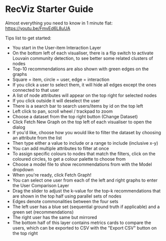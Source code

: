 # RecViz Starter Guide
Almost everything you need to know in 1 minute flat: https://youtu.be/FmvEd6L8uUA

Tips list to get started:
- You start in the User-item Interaction Layer
- On the bottom left of each visualiser, there is a flip switch to activate Louvain community detection, to see better some related clusters of nodes
- Top-10 recommendations are also shown with green edges on the graphs
- Square = item, circle = user, edge = interaction
- If you click a user to select them, it will hide all edges except the ones connected to that user
- A list of node attributes will appear on the top right for selected nodes
- If you click outside it will deselect the user
- There is a search bar to search users/items by id on the top left
- Left click to pan, scroll wheel / trackpad to zoom
- Choose a dataset from the top right button (Change Dataset)
- Click Fetch New Graph on the top left of each visualiser to open the dialog
- If you'd like, choose how you would like to filter the dataset by choosing an attribute from the list
- Then type either a value to include or a range to include (inclusive x-y)
- You can add multiple attributes to filter at once
- To assign specific colours to nodes that match the filters, click on the coloured circles, to get a colour palette to choose from
- Choose a model file to show recommendations from with the Model dropdown
- When you're ready, click Fetch Graph!
- You can select one user from each of the left and right graphs to enter the User Comparison Layer
- Drag the slider to adjust the k-value for the top-k recommendations that are shown in the top half using parallel sets of nodes
- Edges denote commonalities between the four sets
- The left user has a blue set (sequential ground truth if applicable) and a green set (recommendations)
- The right user has the same but mirrored
- The bottom half of this layer contains metrics cards to compare the users, which can be exported to CSV with the "Export CSV" button on the top right
